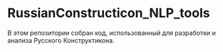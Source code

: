 # RussianConstructicon_NLP_tools


В этом репозитории собран код, использованный для разработки и анализа Русского Конструктикона.

